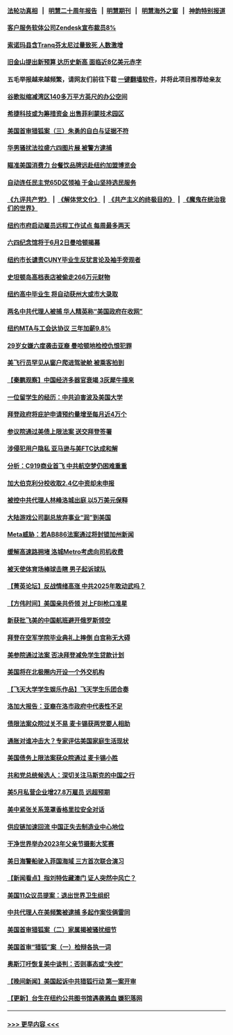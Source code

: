 #### [法轮功真相](https://github.com/gfw-breaker/truth/blob/master/README.md?t=0) &nbsp;&nbsp;|&nbsp;&nbsp; [明慧二十周年报告](https://github.com/gfw-breaker/mh-reports/blob/master/README.md?t=0) &nbsp;&nbsp;|&nbsp;&nbsp;[明慧期刊](https://github.com/gfw-breaker/mh-qikan) &nbsp;&nbsp;|&nbsp;&nbsp; [明慧海外之窗](https://github.com/gfw-breaker/mh-news/blob/master/README.md?t=0) &nbsp;&nbsp;|&nbsp;&nbsp; [神韵特别报道](https://github.com/gfw-breaker/mh-news/blob/master/shenyun.md?t=0)
#### [客户服务软体公司Zendesk宣布裁员8%](../pages/nsc412/n14008701.md?t=06021844) 
#### [索诺玛县含Tranq芬太尼过量致死  人数激增](../pages/nsc412/n14008694.md?t=06021844) 
#### [旧金山提出新预算 达历史新高 面临近8亿美元赤字](../pages/nsc412/n14008684.md?t=06021844) 
#### 五毛举报越来越频繁，请网友们前往下载 [一键翻墙软件](https://github.com/gfw-breaker/ssr-accounts)，并将此项目推荐给亲友
#### [谷歌拟缩减湾区140多万平方英尺的办公空间](../pages/nsc412/n14008678.md?t=06021844) 
#### [希捷科技或为筹措资金 出售菲利蒙技术园区](../pages/nsc412/n14008665.md?t=06021844) 
#### [美国首审猎狐案（三）朱勇的自白与证据不符](../pages/nsc412/n14008592.md?t=06021844) 
#### [华男骚扰法拉盛六四图片展  被警方逮捕](../pages/nsc412/n14008550.md?t=06021844) 
#### [瞄准美国消费力 台餐饮品牌远赴纽约加盟博览会](../pages/nsc412/n14008555.md?t=06021844) 
#### [自动连任民主党65D区领袖 于金山坚持选民服务](../pages/nsc412/n14008542.md?t=06021844) 
#### [《九评共产党》](https://github.com/begood0513/9ping.md/blob/master/README.md) &nbsp;|&nbsp; [《解体党文化》](../../../../jtdwh.md/blob/master/README.md)  &nbsp;|&nbsp; [《共产主义的终极目的》](../../../../gczydzjmd.md/blob/master/README.md) &nbsp;|&nbsp; [《魔鬼在统治我们的世界》](../../../../mgztzwmdsj.md/blob/master/README.md) 
#### [纽约市府启动雇员远程工作试点 每周最多两天](../pages/nsc412/n14008594.md?t=06021844) 
#### [六四纪念馆将于6月2日曼哈顿揭幕](../pages/nsc412/n14008547.md?t=06021844) 
#### [纽约市长谴责CUNY毕业生反犹言论及袖手旁观者](../pages/nsc412/n14008561.md?t=06021844) 
#### [史坦顿岛高档表店被偷走266万元财物](../pages/nsc412/n14008575.md?t=06021844) 
#### [纽约高中毕业生 将自动获州大或市大录取](../pages/nsc412/n14008519.md?t=06021844) 
#### [两名中共代理人被捕 华人精英称“美国政府在收网”](../pages/nsc412/n14008541.md?t=06021844) 
#### [纽约MTA与工会达协议 三年加薪9.8%](../pages/nsc412/n14008522.md?t=06021844) 
#### [29岁女嫌六度袭击亚裔 曼哈顿地检控仇恨犯罪](../pages/nsc412/n14008549.md?t=06021844) 
#### [美飞行员罕见从窗户爬进驾驶舱 被乘客拍到](../pages/nsc412/n14008538.md?t=06021844) 
#### [【秦鹏观察】中国经济多器官衰竭 3灰犀牛撞来](../pages/nsc412/n14008419.md?t=06021844) 
#### [一位留学生的经历：中共迫害波及美国大学](../pages/nsc412/n14008375.md?t=06021844) 
#### [拜登政府将庇护申请预约量增至每月近4万个](../pages/nsc412/n14008367.md?t=06021844) 
#### [参议院通过美债上限法案 送交拜登签署](../pages/nsc412/n14008474.md?t=06021844) 
#### [涉侵犯用户隐私 亚马逊与美FTC达成和解](../pages/nsc412/n14008337.md?t=06021844) 
#### [分析：C919商业首飞 中共航空梦仍困难重重](../pages/nsc412/n14008296.md?t=06021844) 
#### [加大伯克利分校收取2.4亿中资却未申报](../pages/nsc412/n14008491.md?t=06021844) 
#### [被控中共代理人林峰洛城出庭 以5万美元保释](../pages/nsc412/n14008473.md?t=06021844) 
#### [大陆游戏公司副总放弃事业“润”到美国](../pages/nsc412/n14008453.md?t=06021844) 
#### [Meta威胁：若AB886法案通过将封锁加州新闻](../pages/nsc412/n14008441.md?t=06021844) 
#### [缓解高速路拥堵 洛城Metro考虑向司机收费](../pages/nsc412/n14008436.md?t=06021844) 
#### [被天使体育场棒球击瞎 男子起诉球队](../pages/nsc412/n14008431.md?t=06021844) 
#### [【菁英论坛】反战情绪高涨 中共2025年敢动武吗？](../pages/nsc412/n14008400.md?t=06021844) 
#### [【方伟时间】美国亲共侨领 对上FBI枪口准星](../pages/nsc412/n14008414.md?t=06021844) 
#### [新获批飞美的中国航班避开俄罗斯领空](../pages/nsc412/n14008363.md?t=06021844) 
#### [拜登在空军学院毕业典礼上摔倒 白宫称无大碍](../pages/nsc412/n14008356.md?t=06021844) 
#### [美参院通过法案 否决拜登减免学生贷款计划](../pages/nsc412/n14008290.md?t=06021844) 
#### [美国将在北极圈内开设一个外交机构](../pages/nsc412/n14008323.md?t=06021844) 
#### [【飞天大学学生娱乐作品】飞天学生乐团合奏](../pages/nsc412/n14008179.md?t=06021844) 
#### [洛加大报告：亚裔在洛市政府中代表性不足](../pages/nsc412/n14008319.md?t=06021844) 
#### [债限法案众院过关不易 麦卡锡获两党要人相助](../pages/nsc412/n14008344.md?t=06021844) 
#### [通胀对谁冲击大？专家评估美国家庭生活现状](../pages/nsc412/n14008321.md?t=06021844) 
#### [美国债务上限法案获众院通过 麦卡锡小胜](../pages/nsc412/n14008190.md?t=06021844) 
#### [共和党总统候选人：深切关注马斯克的中国之行](../pages/nsc412/n14008250.md?t=06021844) 
#### [美5月私营企业增27.8万雇员 远超预期](../pages/nsc412/n14008215.md?t=06021844) 
#### [美中紧张关系笼罩香格里拉安全对话](../pages/nsc412/n14008258.md?t=06021844) 
#### [供应链加速回流 中国正失去制造业中心地位](../pages/nsc412/n14008248.md?t=06021844) 
#### [干净世界举办2023年父亲节摄影大奖赛](../pages/nsc412/n14007557.md?t=06021844) 
#### [美日海警船驶入菲国海域 三方首次联合演习](../pages/nsc412/n14008145.md?t=06021844) 
#### [【新闻看点】指刘特佐藏澳门 证人突然中风亡？](../pages/nsc412/n14008123.md?t=06021844) 
#### [美国11众议员提案：退出世界卫生组织](../pages/nsc412/n14007757.md?t=06021844) 
#### [中共代理人在美频繁被逮捕 多起作案伎俩雷同](../pages/nsc412/n14007760.md?t=06021844) 
#### [美国首审猎狐案（二）家属揭被骚扰细节](../pages/nsc412/n14007826.md?t=06021844) 
#### [美国首审“猎狐”案（一）检辩各执一词](../pages/nsc412/n14007837.md?t=06021844) 
#### [奥斯汀吁恢复美中谈判：否则事态或“失控”](../pages/nsc412/n14008047.md?t=06021844) 
#### [【晚间新闻】美国起诉中共猎狐行动 第一案开审](../pages/nsc412/n14007935.md?t=06021844) 
#### [【更新】台生在纽约公共图书馆遇袭溅血 嫌犯落网](../pages/nsc412/n14007787.md?t=06021844) 

----
#### [ >>> 更早内容 <<< ](../indexes/nsc412-earlier.md)

